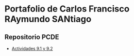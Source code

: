 <html>
<body>
<h1>Portafolio de Carlos Francisco RAymundo SANtiago</h1>

<h2>Repositorio PCDE</h2>
<div>
<ul>
  <li><a class="anchor" id="about the project" href="https://cfrasan.github.io/PCDE-Activity-9.1/">Actividades 9.1 y 9.2 </a></li>
</ul>
</div>
</body>
</html>
